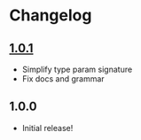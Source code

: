 # Changelog

[//]: # (>>   The order of list items should be: Critical/Fixes, New, Update, Remove, Underpinnings   <<)
[//]: # (>>   ## [UNRELEASED]https://github.com/roydukkey/jsx-destruct/compare/v1.0.1...master   <<)

## [1.0.1](https://github.com/roydukkey/sass-module-list/compare/v1.0.0...v1.0.1)

* Simplify type param signature
* Fix docs and grammar

## 1.0.0

* Initial release!
